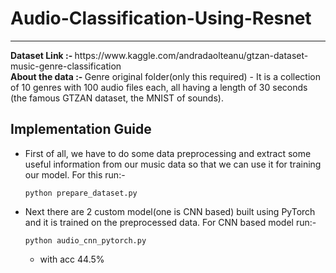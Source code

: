 # Audio-Classification-Using-Resnet

<hr>
<b> Dataset Link :- </b> https://www.kaggle.com/andradaolteanu/gtzan-dataset-music-genre-classification <br>
<b> About the data :- </b> Genre original folder(only this required) - It is a collection of 10 genres with 100 audio files each, all having a length of 30 seconds (the famous GTZAN dataset, the MNIST of sounds).

## Implementation Guide
<ul>
  <li> First of all, we have to do some data preprocessing and extract some useful information from our music data so that we can use it for training our model. For this run:-
   
   ```python prepare_dataset.py```
  </li>
  <li> Next there are 2 custom model(one is CNN based) built using PyTorch and it is trained on the preprocessed data. 
     For CNN based model run:-
  
  ```python audio_cnn_pytorch.py```
     
  </li>

  - with acc 44.5%
</ul>
